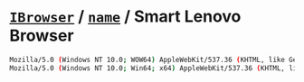 # [`IBrowser`](/api/ua-parser-js/get-browser.md) / [`name`](../name.md) / Smart Lenovo Browser

```sh
Mozilla/5.0 (Windows NT 10.0; WOW64) AppleWebKit/537.36 (KHTML, like Gecko) Chrome/92.0.4515.131 Safari/537.36 SLBrowser/8.0.0.10171 SLBChan/8
Mozilla/5.0 (Windows NT 10.0; Win64; x64) AppleWebKit/537.36 (KHTML, like Gecko) Chrome/109.0.0.0 Safari/537.36 SLBrowser/9.0.0.9011 SLBChan/10
```
